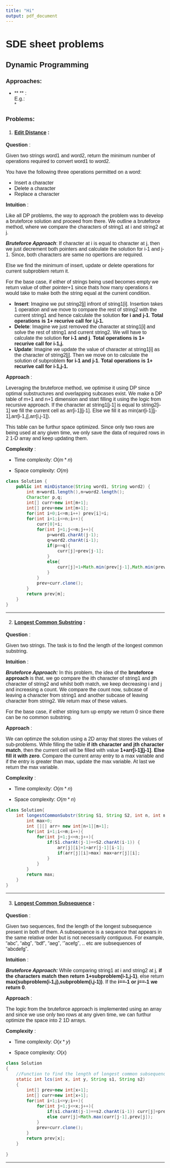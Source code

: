 ```yaml
---
title: "Hi"
output: pdf_document
---
```


<link rel="preconnect" href="https://fonts.googleapis.com">
<link rel="preconnect" href="https://fonts.gstatic.com" crossorigin>
<link href="https://fonts.googleapis.com/css2?family=Work+Sans:wght@500&display=swap" rel="stylesheet">

<style>
div {
    font-family: 'Work Sans', sans-serif;font-size: 16px;
}
</style>
<div>

# SDE sheet problems
## Dynamic Programming
### Approaches:
* ** ** :  
E.g.:  
    *   

### Problems:
1. #### [Edit Distance](https://leetcode.com/problems/edit-distance/) :

**Question** :

Given two strings word1 and word2, return the minimum number of operations required to convert word1 to word2.

You have the following three operations permitted on a word:

* Insert a character
* Delete a character
* Replace a character

**Intuition** :

Like all DP problems, the way to approach the problem was to develop a bruteforce solution and proceed from there.
We outline a bruteforce method, where we compare the characters of string1 at i and string2 at j.

***Bruteforce Approach***:
If character at i is equal to character at j, then we just decrement both pointers and calculate the solution for i-1 and j-1.
Since, both characters are same no opertions are required.

Else we find the minimum of insert, update or delete operations for current subproblem return it.

For the base case, if either of strings being used becomes empty we return value of other pointer+1 since thats how many operations it would take to make both the string equal at the current condition.

* **Insert**: Imagine we put string2[j] infront of string1[i]. Insertion takes 1 operation and we move to compare the rest of string2 with the current string1 and hence calculate the solution **for i and j-1**. **Total operations is 1+ recurive call for i,j-1.**
* **Delete**: Imagine we just removed the character at string1[i] and solve the rest of string1 and current string2. We will have to calculate the solution **for i-1 and j**. **Total operations is 1+ recurive call for i-1,j.**
* **Update**: Imagine we update the value of character at string1[i] as the character of string2[j]. Then we move on to calculate the solution of subproblem **for i-1 and j-1**. **Total operations is 1+ recurive call for i-1,j-1.**

**Approach** :

Leveraging the bruteforce method, we optimise it using DP since optimal substructures and overlapping subcases exist.
We make a DP table of m+1 and n+1 dimension and start filling it using the logic from recursive approach.
If the character at string1[j-1] is equal to string2[i-1] we fill the current cell as arr[i-1][j-1].
Else we fill it as min(arr[i-1][j-1],arr[i-1,j],arr[i,j-1]).

This table can be furthur space optimized. Since only two rows are being used at any given time, we only save the data of required rows in 2 1-D array and keep updating them.

**Complexity** :  

- Time complexity: $O(m*n)$  

- Space complexity: $O(m)$ 

```java
class Solution {
    public int minDistance(String word1, String word2) {
        int m=word1.length(),n=word2.length();
        Character p,q;
        int[] curr=new int[m+1];
        int[] prev=new int[m+1];
        for(int i=0;i<=m;i++) prev[i]=i;
        for(int i=1;i<=n;i++){
            curr[0]=i;
            for(int j=1;j<=m;j++){
                p=word1.charAt(j-1);
                q=word2.charAt(i-1);
                if(p==q){
                    curr[j]=prev[j-1];
                }
                else{
                    curr[j]=1+Math.min(prev[j-1],Math.min(prev[j],curr[j-1]));
                }
            }
            prev=curr.clone();
        }
        return prev[m];
    }
}
```  
---  

2. #### [Longest Common Substring](https://practice.geeksforgeeks.org/problems/longest-common-substring1452/1) :

**Question** :

Given two strings. The task is to find the length of the longest common substring.

**Intuition** :

***Bruteforce Approach:***
In this problem, the idea of the **bruteforce approach** is that, we go compare the ith character of string1 and jth character of string2 and whilst both match, we keep decreasing i and j and increasing a count. We compare the count now, subcase of leaving a character from string1 and another subcase of leaving character from string2. We return max of these values. 

For the base case, if either string turn up empty we return 0 since there can be no common substring.

**Approach** :

We can optimze the solution using a 2D array that stores the values of sub-problems. While filling the table **if ith character and jth character match**, then the current cell will be filled with value **1+arr[i-1][j-1]**. **Else fill it with zero**. Compare the current array entry to a max variable and if the entry is greater than max, update the max variable. At last we return the max variable.

**Complexity** :  

- Time complexity: $O(m*n)$  

- Space complexity: $O(m*n)$ 

```java
class Solution{
    int longestCommonSubstr(String S1, String S2, int n, int m){
        int max=0;
        int [][] arr= new int[n+1][m+1];
        for(int i=1;i<=m;i++){
            for(int j=1;j<=n;j++){
                if(S1.charAt(j-1)==S2.charAt(i-1)) {
                    arr[j][i]=1+arr[j-1][i-1];
                    if(arr[j][i]>max) max=arr[j][i];
                }
            }
        }
        return max;
    }
}
```  
---  

3. #### [Longest Common Subsequence](https://practice.geeksforgeeks.org/problems/longest-common-subsequence-1587115620/1) :

**Question** :

Given two sequences, find the length of the longest subsequence present in both of them. A subsequence is a sequence that appears in the same relative order but is not necessarily contiguous. For example, “abc”, “abg”, “bdf”, “aeg”, ‘”acefg”, .. etc are subsequences of “abcdefg”. 

**Intuition** :

***Bruteforce Approach:***
While comparing string1 at i and string2 at j, **if the characters match then return 1+subproblem(i-1,j-1)**, else return **max(subproblem(i-1,j),subproblem(i,j-1))**. 
If the **i==-1 or j==-1 we return 0**.

**Approach** :

The logic from the bruteforce approach is implemented using an array and since we use only two rows at any given time, we can furthur optimize the space into 2 1D arrays.

**Complexity** :  

- Time complexity: $O(x*y)$  

- Space complexity: $O(x)$ 

```java
class Solution
{
    //Function to find the length of longest common subsequence in two strings.
    static int lcs(int x, int y, String s1, String s2)
    {
        int[] prev=new int[x+1];
        int[] curr=new int[x+1];
        for(int i=1;i<=y;i++){
            for(int j=1;j<=x;j++){
                if(s1.charAt(j-1)==s2.charAt(i-1)) curr[j]=prev[j-1]+1;
                else curr[j]=Math.max(curr[j-1],prev[j]);
            }
            prev=curr.clone();
        }
        return prev[x];
    }
    
}
```  
---  

</div>